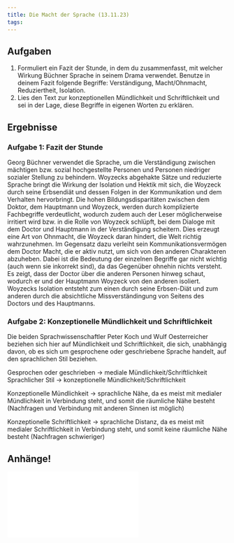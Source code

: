 ```yaml
---
title: Die Macht der Sprache (13.11.23)
tags:
---
```


## Aufgaben

1. Formuliert ein Fazit der Stunde, in dem du zusammenfasst, mit welcher Wirkung Büchner Sprache in seinem Drama verwendet. Benutze in deinem Fazit folgende Begriffe: Verständigung, Macht/Ohnmacht, Reduziertheit, Isolation.
2. Lies den Text zur konzeptionellen Mündlichkeit und Schriftlichkeit und sei in der Lage, diese Begriffe in eigenen Worten zu erklären.

## Ergebnisse

### Aufgabe 1: Fazit der Stunde

Georg Büchner verwendet die Sprache, um die Verständigung zwischen mächtigen bzw. sozial hochgestellte Personen und Personen niedriger sozialer Stellung zu behindern. Woyzecks abgehakte Sätze und reduzierte Sprache bringt die Wirkung der Isolation und Hektik mit sich, die Woyzeck durch seine Erbsendiät und dessen Folgen in der Kommunikation und dem Verhalten hervorbringt. Die hohen Bildungsdisparitäten zwischen dem Doktor, dem Hauptmann und Woyzeck, werden durch komplizierte Fachbegriffe verdeutlicht, wodurch zudem auch der Leser möglicherweise irritiert wird bzw. in die Rolle von Woyzeck schlüpft, bei dem Dialoge mit dem Doctor und Hauptmann in der Verständigung scheitern. Dies erzeugt eine Art von Ohnmacht, die Woyzeck daran hindert, die Welt richtig wahrzunehmen. Im Gegensatz dazu verleiht sein Kommunikationsvermögen dem Doctor Macht, die er aktiv nutzt, um sich von den anderen Charakteren abzuheben. Dabei ist die Bedeutung der einzelnen Begriffe gar nicht wichtig (auch wenn sie inkorrekt sind), da das Gegenüber ohnehin nichts versteht. Es zeigt, dass der Doctor über die anderen Personen hinweg schaut, wodurch er und der Hauptmann Woyzeck von den anderen isoliert. Woyzecks Isolation entsteht zum einen durch seine Erbsen-Diät und zum anderen durch die absichtliche Missverständingung von Seitens des Doctors und des Hauptmanns.

### Aufgabe 2: Konzeptionelle Mündlichkeit und Schriftlichkeit

Die beiden Sprachwissenschaftler Peter Koch und Wulf Oesterreicher beziehen sich hier auf Mündlichkeit und Schriftlichkeit, die sich, unabhängig davon, ob es sich um gesprochene oder geschriebene Sprache handelt, auf den sprachlichen Stil beziehen.

Gesprochen oder geschrieben → mediale Mündlichkeit/Schriftlichkeit
Sprachlicher Stil → konzeptionelle Mündlichkeit/Schriftlichkeit

Konzeptionelle Mündlichkeit → sprachliche Nähe, da es meist mit medialer Mündlichkeit in Verbindung steht, und somit die räumliche Nähe besteht (Nachfragen und Verbindung mit anderen Sinnen ist möglich)

Konzeptionelle Schriftlichkeit → sprachliche Distanz, da es meist mit medialer Schriftlichkeit in Verbindung steht, und somit keine räumliche Nähe besteht (Nachfragen schwieriger)

## Anhänge!

![](./Konzeptionelle_Muendlichkeit_und_Schriftlichkeit.pdf)
